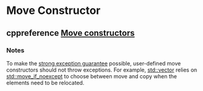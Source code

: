 # Move Constructor



## cppreference [Move constructors](https://en.cppreference.com/w/cpp/language/move_constructor)



### Notes

To make the [strong exception guarantee](https://en.cppreference.com/w/cpp/language/exceptions#Exception_safety) possible, user-defined move constructors should not throw exceptions. For example, [std::vector](https://en.cppreference.com/w/cpp/container/vector) relies on [std::move_if_noexcept](https://en.cppreference.com/w/cpp/utility/move_if_noexcept) to choose between move and copy when the elements need to be relocated.

